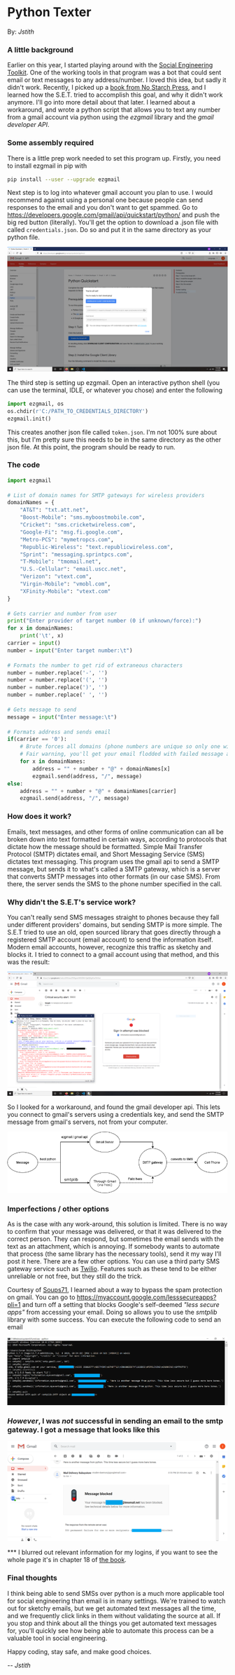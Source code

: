 __Python Texter__
=================

By: _Jstith_

### A little background

Earlier on this year, I started playing around with the [Social Engineering Toolkit](https://www.trustedsec.com/tools/the-social-engineer-toolkit-set/). One of the working tools in that program was a bot that could sent email or text messages to any address/number. I loved this idea, but sadly it didn't work. Recently, I picked up a [book from No Starch Press](https://automatetheboringstuff.com/), and I learned how the S.E.T. tried to accomplish this goal, and why it didn't work anymore. I'll go into more detail about that later. I learned about a workaround, and wrote a python script that allows you to text any number from a gmail account via python using the _ezgmail_ library and the _gmail developer API_.

### Some assembly required

There is a little prep work needed to set this program up. Firstly, you need to install ezgmail in pip with
```bash
pip install --user --upgrade ezgmail
```
Next step is to log into whatever gmail account you plan to use. I would recommend against using a personal one because people can send responses to the email and you don't want to get spammed. Go to https://developers.google.com/gmail/api/quickstart/python/ and push the big red button (literally). You'll get the option to download a .json file with called `credentials.json`. Do so and put it in the same directory as your python file.

![gmailAPI.PNG](resources/gmailAPI.PNG)

The third step is setting up ezgmail. Open an interactive python shell (you can use the terminal, IDLE, or whatever you chose) and enter the following
```python
import ezgmail, os
os.chdir(r'C:/PATH_TO_CREDENTIALS_DIRECTORY')
ezgmail.init()
```
This creates another json file called `token.json`. I'm not 100% sure about this, but I'm pretty sure this needs to be in the same directory as the other json file. At this point, the program should be ready to run.

### The code

```python
import ezgmail

# List of domain names for SMTP gateways for wireless providers
domainNames = {
    "AT&T": "txt.att.net",
    "Boost-Mobile": "sms.myboostmobile.com",
    "Cricket": "sms.cricketwireless.com",
    "Google-Fi": "msg.fi.google.com",
    "Metro-PCS": "mymetropcs.com",
    "Republic-Wireless": "text.republicwireless.com",
    "Sprint": "messaging.sprintpcs.com",
    "T-Mobile": "tmomail.net",
    "U.S.-Cellular": "email.uscc.net",
    "Verizon": "vtext.com",
    "Virgin-Mobile": "vmobl.com",
    "XFinity-Mobile": "vtext.com"
}

# Gets carrier and number from user
print("Enter provider of target number (0 if unknown/force):")
for x in domainNames:
    print('\t', x)
carrier = input()
number = input("Enter target number:\t")

# Formats the number to get rid of extraneous characters
number = number.replace('-', '')
number = number.replace('(', '')
number = number.replace(')', '')
number = number.replace(' ', '')

# Gets message to send
message = input("Enter message:\t")

# Formats address and sends email
if(carrier == '0'):
    # Brute forces all domains (phone numbers are unique so only one will work)
    # Fair warning, you'll get your email flodded with failed message announcements if you do this
    for x in domainNames:
        address = "" + number + "@" + domainNames[x]
        ezgmail.send(address, "/", message)
else:    
    address = "" + number + "@" + domainNames[carrier]
    ezgmail.send(address, "/", message)

```
### How does it work?

Emails, text messages, and other forms of online communication can all be broken down into text formatted in certain ways, according to protocols that dictate how the message should be formatted. Simple Mail Transfer Protocol (SMTP) dictates email, and Short Messaging Service (SMS) dictates text messaging. This program uses the gmail api to send a SMTP message, but sends it to what's called a SMTP gateway, which is a server that converts SMTP messages into other formats (in our case SMS). From there, the server sends the SMS to the phone number specified in the call.

### Why didn't the S.E.T's service work?

 You can't really send SMS messages straight to phones because they fall under different providers' domains, but sending SMTP is more simple. The S.E.T tried to use an old, open sourced library that goes directly through a registered SMTP account (email account) to send the information itself. Modern email accounts, however, recognize this traffic as sketchy and blocks it. I tried to connect to a gmail account using that method, and this was the result:

 ![FailedAttempt.png](resources/failedAttempt.png)

 So I looked for a workaround, and found the gmail developer api. This lets you connect to gmail's servers using a credentials key, and send the SMTP message from gmail's servers, not from your computer.

 ![texterDiagram.png](resources/texterDiagram.png)

 ### Imperfections / other options

 As is the case with any work-around, this solution is limited. There is no way to confirm that your message was delivered, or that it was delivered to the correct person. They can respond, but sometimes the email sends with the text as an attachment, which is annoying. If somebody wants to automate that process (the same library has the necessary tools), send it my way I'll post it here. There are a few other options. You can use a third party SMS gateway service such as [Twilio](https://twilio.com). Features such as these tend to be either unreliable or not free, but they still do the trick.

 Courtesy of [Soups71](https://github.com/Soups71), I learned about a way to bypass the spam protection on gmail. You can go to https://myaccount.google.com/lesssecureapps?pli=1 and turn off a setting that blocks Google's self-deemed _"less secure apps"_ from accessing your email. Doing so allows you to use the _smtplib_ library with some success. You can execute the following code to send an email

 ![smtplib](resources/smtpObj.png)

 ### _However_, I was _not_ successful in sending an email to the smtp gateway. I got a message that looks like this

 ![smtplib-failed](resources/smtpLib-failed.PNG)

 *** I blurred out relevant information for my logins, if you want to see the whole page it's in chapter 18 of [the book](https://automatetheboringstuff.com/). 

 ### Final thoughts

 I think being able to send SMSs over python is a much more applicable tool for social engineering than email is in many settings. We're trained to watch out for sketchy emails, but we get automated text messages all the time, and we frequently click links in them without validating the source at all. If you stop and think about all the things you get automated text messages for, you'll quickly see how being able to automate this process can be a valuable tool in social engineering.
 
 Happy coding, stay safe, and make good choices.

-- _Jstith_
